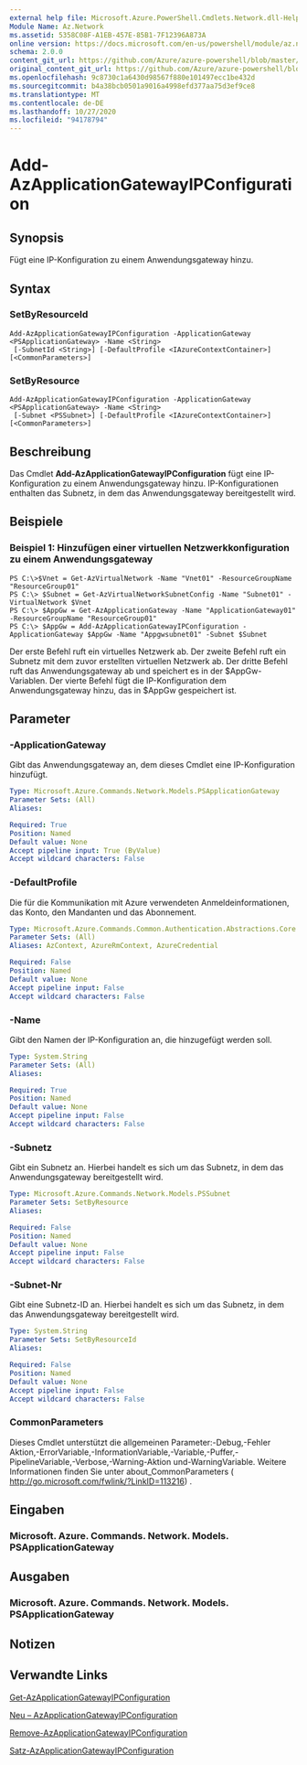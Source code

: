 ```yaml
---
external help file: Microsoft.Azure.PowerShell.Cmdlets.Network.dll-Help.xml
Module Name: Az.Network
ms.assetid: 5358C08F-A1EB-457E-85B1-7F12396A873A
online version: https://docs.microsoft.com/en-us/powershell/module/az.network/add-azapplicationgatewayipconfiguration
schema: 2.0.0
content_git_url: https://github.com/Azure/azure-powershell/blob/master/src/Network/Network/help/Add-AzApplicationGatewayIPConfiguration.md
original_content_git_url: https://github.com/Azure/azure-powershell/blob/master/src/Network/Network/help/Add-AzApplicationGatewayIPConfiguration.md
ms.openlocfilehash: 9c8730c1a6430d98567f880e101497ecc1be432d
ms.sourcegitcommit: b4a38bcb0501a9016a4998efd377aa75d3ef9ce8
ms.translationtype: MT
ms.contentlocale: de-DE
ms.lasthandoff: 10/27/2020
ms.locfileid: "94178794"
---
```

# Add-AzApplicationGatewayIPConfiguration

## Synopsis
Fügt eine IP-Konfiguration zu einem Anwendungsgateway hinzu.

## Syntax

### SetByResourceId
```
Add-AzApplicationGatewayIPConfiguration -ApplicationGateway <PSApplicationGateway> -Name <String>
 [-SubnetId <String>] [-DefaultProfile <IAzureContextContainer>] [<CommonParameters>]
```

### SetByResource
```
Add-AzApplicationGatewayIPConfiguration -ApplicationGateway <PSApplicationGateway> -Name <String>
 [-Subnet <PSSubnet>] [-DefaultProfile <IAzureContextContainer>] [<CommonParameters>]
```

## Beschreibung
Das Cmdlet **Add-AzApplicationGatewayIPConfiguration** fügt eine IP-Konfiguration zu einem Anwendungsgateway hinzu.
IP-Konfigurationen enthalten das Subnetz, in dem das Anwendungsgateway bereitgestellt wird.

## Beispiele

### Beispiel 1: Hinzufügen einer virtuellen Netzwerkkonfiguration zu einem Anwendungsgateway
```
PS C:\>$Vnet = Get-AzVirtualNetwork -Name "Vnet01" -ResourceGroupName "ResourceGroup01"
PS C:\> $Subnet = Get-AzVirtualNetworkSubnetConfig -Name "Subnet01" -VirtualNetwork $Vnet 
PS C:\> $AppGw = Get-AzApplicationGateway -Name "ApplicationGateway01" -ResourceGroupName "ResourceGroup01"
PS C:\> $AppGw = Add-AzApplicationGatewayIPConfiguration -ApplicationGateway $AppGw -Name "Appgwsubnet01" -Subnet $Subnet
```

Der erste Befehl ruft ein virtuelles Netzwerk ab.
Der zweite Befehl ruft ein Subnetz mit dem zuvor erstellten virtuellen Netzwerk ab.
Der dritte Befehl ruft das Anwendungsgateway ab und speichert es in der $AppGw-Variablen.
Der vierte Befehl fügt die IP-Konfiguration dem Anwendungsgateway hinzu, das in $AppGw gespeichert ist.

## Parameter

### -ApplicationGateway
Gibt das Anwendungsgateway an, dem dieses Cmdlet eine IP-Konfiguration hinzufügt.

```yaml
Type: Microsoft.Azure.Commands.Network.Models.PSApplicationGateway
Parameter Sets: (All)
Aliases:

Required: True
Position: Named
Default value: None
Accept pipeline input: True (ByValue)
Accept wildcard characters: False
```

### -DefaultProfile
Die für die Kommunikation mit Azure verwendeten Anmeldeinformationen, das Konto, den Mandanten und das Abonnement.

```yaml
Type: Microsoft.Azure.Commands.Common.Authentication.Abstractions.Core.IAzureContextContainer
Parameter Sets: (All)
Aliases: AzContext, AzureRmContext, AzureCredential

Required: False
Position: Named
Default value: None
Accept pipeline input: False
Accept wildcard characters: False
```

### -Name
Gibt den Namen der IP-Konfiguration an, die hinzugefügt werden soll.

```yaml
Type: System.String
Parameter Sets: (All)
Aliases:

Required: True
Position: Named
Default value: None
Accept pipeline input: False
Accept wildcard characters: False
```

### -Subnetz
Gibt ein Subnetz an.
Hierbei handelt es sich um das Subnetz, in dem das Anwendungsgateway bereitgestellt wird.

```yaml
Type: Microsoft.Azure.Commands.Network.Models.PSSubnet
Parameter Sets: SetByResource
Aliases:

Required: False
Position: Named
Default value: None
Accept pipeline input: False
Accept wildcard characters: False
```

### -Subnet-Nr
Gibt eine Subnetz-ID an.
Hierbei handelt es sich um das Subnetz, in dem das Anwendungsgateway bereitgestellt wird.

```yaml
Type: System.String
Parameter Sets: SetByResourceId
Aliases:

Required: False
Position: Named
Default value: None
Accept pipeline input: False
Accept wildcard characters: False
```

### CommonParameters
Dieses Cmdlet unterstützt die allgemeinen Parameter:-Debug,-Fehler Aktion,-ErrorVariable,-InformationVariable,-Variable,-Puffer,-PipelineVariable,-Verbose,-Warning-Aktion und-WarningVariable. Weitere Informationen finden Sie unter about_CommonParameters ( http://go.microsoft.com/fwlink/?LinkID=113216) .

## Eingaben

### Microsoft. Azure. Commands. Network. Models. PSApplicationGateway

## Ausgaben

### Microsoft. Azure. Commands. Network. Models. PSApplicationGateway

## Notizen

## Verwandte Links

[Get-AzApplicationGatewayIPConfiguration](./Get-AzApplicationGatewayIPConfiguration.md)

[Neu – AzApplicationGatewayIPConfiguration](./New-AzApplicationGatewayIPConfiguration.md)

[Remove-AzApplicationGatewayIPConfiguration](./Remove-AzApplicationGatewayIPConfiguration.md)

[Satz-AzApplicationGatewayIPConfiguration](./Set-AzApplicationGatewayIPConfiguration.md)



